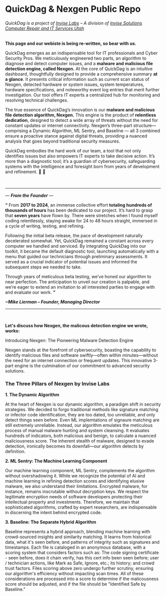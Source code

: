 # QuickDag & Nexgen Public Repo
###### QuickDag is a project of [Invise Labs](https://inviselabs.com/) – A division of [Invise Solutions Computer Repair and IT Services Utah](https://invisesolutions.com/)

**This page and our webiste is being re-written, so bear with us.**

QuickDag emerges as an indispensable tool for IT professionals and Cyber Security Pros. We meticulously engineered two parts, an algorithm to diagnose and detect computer issues, and a **malware and malicious file detection engine, called Nexgen.** At the core of QuickDag is an intuitive dashboard, thoughtfully designed to provide a comprehensive summary **at a glance**. It presents critical information such as current scan status of Nexgen, detected hardware or system issues, system temperatures, hardware specifications, and noteworthy event log entries that merit further investigation. Our tool offers IT experts a centralized hub for monitoring and resolving technical challenges. 

The true essence of QuickDag’s innovation is our **malware and malicious file detection algorithm, Nexgen.** This engine is the product of **relentless dedication**, designed to detect a wide array of threats without the need for constant updates or internet connectivity. Nexgen’s three-part structure—comprising a Dynamic Algorithm, ML Sentry, and Baseline — all 3 combined ensure a proactive stance against digital threats, providing a nuanced analysis that goes beyond traditional security measures.

QuickDag embodies the hard work of our team, a tool that not only identifies issues but also empowers IT experts to take decisive action. It’s more than a diagnostic tool; it’s a guardian of cybersecurity, safeguarding systems with the intelligence and foresight born from years of development and refinement. 💪 👊

­

-----
— ***From the Founder*** —

**“** From **2017 to 2024**, an immense collective effort **totaling hundreds of thousands of hours** has been dedicated to our project. It’s hard to grasp that **seven years** have flown by. There were stretches when I found myself coding relentlessly, staying awake for 24 to 48 hours straight, immersed in a cycle of writing, testing, and refining.

Following the initial beta release, the pace of development naturally decelerated somewhat. Yet, QuickDag remained a constant across every computer we handled and serviced. By integrating QuickDag into our toolkit, it became the default diagnostic tool, launching automatically with a menu that guided our technicians through preliminary assessments. It served as a crucial indicator of potential issues and informed the subsequent steps we needed to take.

Through years of meticulous beta testing, we’ve honed our algorithm to near perfection. The anticipation to unveil our creation is palpable, and we’re eager to extend an invitation to all interested parties to engage with and evaluate our work. **”**

***~Mike Lierman – Founder, Managing Director***

-----

­

**Let's discuss how Nexgen, the malicous detection engine we wrote, works:**

Introducing Nexgen: The Pioneering Malware Detection Engine

Nexgen stands at the forefront of cybersecurity, boasting the capability to identify malicious files and software swiftly—often within minutes—without the need for an internet connection or frequent updates. This innovative 3-part engine is the culmination of our commitment to advanced security solutions.

### The Three Pillars of Nexgen by Invise Labs

**1. The Dynamic Algorithm**

At the heart of Nexgen is our dynamic algorithm, a paradigm shift in security strategies. We decided to forgo traditional methods like signature matching or infector code identification, they are too dated, too unreliable, and only detect things seen before. Even ML implemtations of signaure matching are still extremely unreliable. Instead, our algorithm emulates the meticulous process of manual malware hunting and system cleansing. It evaluates hundreds of indicators, both malicious and benign, to calculate a nuanced maliciousness score. The inherent stealth of malware, designed to evade detection, ironically becomes its downfall—our algorithm detects by definition.

**2. ML Sentry: The Machine Learning Component**

Our machine learning component, ML Sentry, complements the algorithm without overshadowing it. While we recognize the potential of AI and machine learning in refining detection scores and identifying elusive malware, we also understand their limitations. Encrypted malware, for instance, remains inscrutable without decryption keys. We respect the legitimate encryption needs of software developers protecting their intellectual property and investments. Therefore, we maintain that sophisticated algorithms, crafted by expert researchers, are indispensable in discerning the intent behind encrypted code.

**3. Baseline: The Separate Hybrid Algorithm**

Baseline represents a hybrid approach, blending machine learning with crowd-sourced insights and similarity matching. It learns from historical data, what it's seen before, and patterns of integrity such as signatures and timestamps. Each file is cataloged in an anonymous database, with a scoring system that considers factors such as: The code signing certificate - seen before, does it chain verify, has this cert info been seen before; user / technician actions, like Mark as Safe, Ignore, etc.; its history; and crowd trust factors. Files scoring above zero undergo further scrutiny, ensuring our algorithm's efficiency without impacting scan times. All of these considerations are processed into a score to determine if the malicousness score should be adjusted, and if the file should be "Identified Safe by Baseline."
